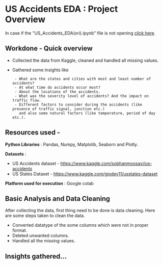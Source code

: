 # US Accidents EDA : Project Overview
In case if the "US_Accidents_EDA(ori).ipynb" file is not opening [click here](https://colab.research.google.com/drive/1QSCa9lT2yHZGg9IL2CWxV1TT6T-pMnVk?authuser=1#scrollTo=zgKp7GnL94Ew).

## Workdone - Quick overview

- Collected the data from Kaggle, cleaned and handled all missing values.
- Gathered some insights like 

       - What are the states and cities with most and least number of accidents?
       - At what time do accidents occur most?
       - About the locations of the accidents.
       - What was the severity level of accidents? And the impact on traffic flow.
       - Different factors to consider during the accidents (like presence of traffic signal, junction etc.) 
         and also some natural factors (like temperature, period of day etc.).
 
## Resources used -
**Python Libraries** : Pandas, Numpy, Matplolib, Seaborn and Plotly.

**Datasets** : 
* US Accidents dataset - https://www.kaggle.com/sobhanmoosavi/us-accidents
* US States Dataset - https://www.kaggle.com/giodev11/usstates-dataset

**Platform used for execution** : Google colab

## Basic Analysis and Data Cleaning
After collecting the data, first thing need to be done is data cleaning. Here are some steps taken to clean the data.
* Converted datatype of the some columns which were not in proper format. 
* Deleted unwanted columns.
* Handled all the missing values.

## Insights gathered...

